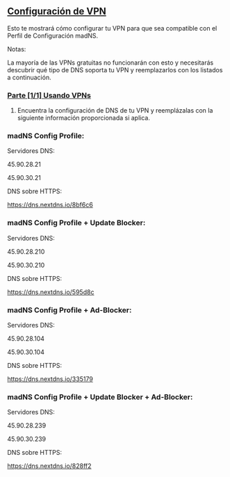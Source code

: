 ## [Configuración de VPN](accent://)

Esto te mostrará cómo configurar tu VPN para que sea compatible con el Perfil de Configuración madNS.

Notas:

La mayoría de las VPNs gratuitas no funcionarán con esto y necesitarás descubrir qué tipo de DNS soporta tu VPN y reemplazarlos con los listados a continuación.

### [Parte [1/1] Usando VPNs](accent://)

1. Encuentra la configuración de DNS de tu VPN y reemplázalas con la siguiente información proporcionada si aplica.

### madNS Config Profile:

Servidores DNS:

45.90.28.21

45.90.30.21

DNS sobre HTTPS:

https://dns.nextdns.io/8bf6c6

### madNS Config Profile + Update Blocker:

Servidores DNS:

45.90.28.210

45.90.30.210

DNS sobre HTTPS:

https://dns.nextdns.io/595d8c

### madNS Config Profile + Ad-Blocker:

Servidores DNS:

45.90.28.104

45.90.30.104

DNS sobre HTTPS:

https://dns.nextdns.io/335179

### madNS Config Profile + Update Blocker + Ad-Blocker:

Servidores DNS:

45.90.28.239

45.90.30.239

DNS sobre HTTPS:

https://dns.nextdns.io/828ff2
